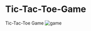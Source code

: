 # Tic-Tac-Toe-Game

Tic-Tac-Toe Game
![game](https://user-images.githubusercontent.com/97409032/148826946-25a97d78-96f7-463d-a5b1-e9a1184a4b9b.PNG)













